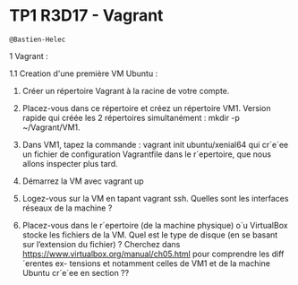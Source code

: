 # TP1 R3D17 - Vagrant

```
@Bastien-Helec
```

1 Vagrant :

1.1 Creation d'une première VM Ubuntu : 

1. Créer un répertoire Vagrant à la racine de votre compte.

2. Placez-vous dans ce répertoire et créez un répertoire VM1. Version rapide qui créée les 2 répertoires simultanément : mkdir -p ~/Vagrant/VM1.

3. Dans VM1, tapez la commande : vagrant init ubuntu/xenial64 qui cr´e´ee un fichier de configuration Vagrantfile dans le r´epertoire, que nous allons inspecter plus tard.

4. Démarrez la VM avec vagrant up
   
5. Logez-vous sur la VM en tapant vagrant ssh. Quelles sont les interfaces réseaux de la machine ?
   
6. Placez-vous dans le r´epertoire (de la machine physique) o`u VirtualBox stocke les fichiers
de la VM. Quel est le type de disque (en se basant sur l’extension du fichier) ? Cherchez dans https://www.virtualbox.org/manual/ch05.html pour comprendre les diff´erentes ex-
tensions et notamment celles de VM1 et de la machine Ubuntu cr´e´ee en section ??